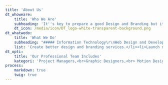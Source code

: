 ```yaml
---
title: 'About Us'
dt_whoweare:
    title: 'Who We Are'
    subheading: 'It''s key to prepare a good Design and Branding but it''s fundamental to know how to properly choose and use it. Designtopia are settled by many young professional and is a vessel to help realize all the creativity and innovation especially of Creative Design and Brand Strategies.We''re participate in shaping and build a positive image for your company and your business. We''re always oriented for the Best Result, always brief and maximum internal revision is our system that we always apply for minimizing any obstacles and prioritizing the satisfaction of all our clients.'
    dt_icon: /media/icon/DT_logo-white-transparent-background.png
dt_whatwedo:
    title: 'What We Do'
    subheading: "##### Information Technology\r\nWeb Design and Development (Front End & Back End), Mobile Application, Corporate Information System (Customize), Tracking management System, HR Management System, Supply Chain Management System (buyer-supplier-end user).\r\n##### Visual Communication\r\nSearch Engine Optimasion in Website Content (Photography & Videography), Social Media Handling, Digital Teaser, Digital Annual Report, Digital Company Profile, Digital Promotion, Digital Advertising, Digital Marketing Communication, Digital Corporate Communication"
    list: 'Create better design and branding services.</li><li>Launch more design in less time.</li><li>Help create new visual needs and concept ideas.</li><li>Value company designs to increase business profit margins.'
dt_opti:
    title: 'Our Professional Team Includes'
    kategori: 'Project Managers,<br>Graphic Designers,<br> Motion Designers,<br> Illustrator,<br>Web Designers,<br>Web Developers,<br>Social Media Support, and <br>Design Marketing.'
process:
    markdown: true
    twig: true
---
```


